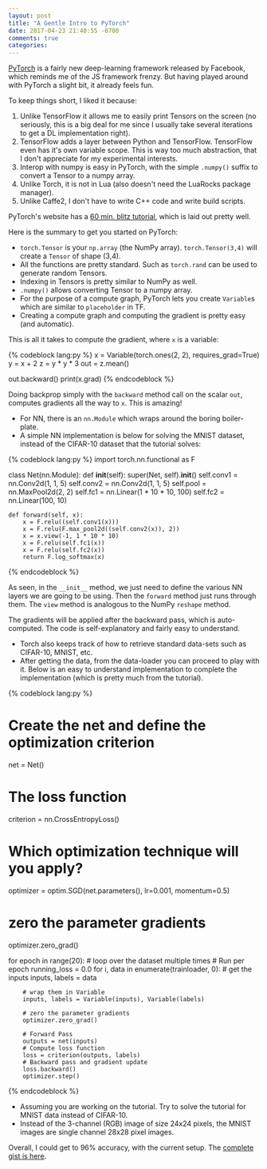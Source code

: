 ```yaml
---
layout: post
title: "A Gentle Intro to PyTorch"
date: 2017-04-23 21:40:55 -0700
comments: true
categories:
---
```

<a href="http://pytorch.org/" target="_blank">PyTorch</a> is a fairly new deep-learning framework released by Facebook, which reminds me of the JS framework frenzy. But having played around with PyTorch a slight bit, it already feels fun.

To keep things short, I liked it because:

1. Unlike TensorFlow it allows me to easily print Tensors on the screen (no seriously, this is a big deal for me since I usually take several iterations to get a DL implementation right).
2. TensorFlow adds a layer between Python and TensorFlow. TensorFlow even has it's own variable scope. This is way too much abstraction, that I don't appreciate for my experimental interests.
3. Interop with numpy is easy in PyTorch, with the simple `.numpy()` suffix to convert a Tensor to a numpy array.
4. Unlike Torch, it is not in Lua (also doesn't need the LuaRocks package manager).
5. Unlike Caffe2, I don't have to write C++ code and write build scripts.

PyTorch's website has a <a href="http://pytorch.org/tutorials/beginner/deep_learning_60min_blitz.html" target="_blank">60 min. blitz tutorial</a>, which is laid out pretty well.

Here is the summary to get you started on PyTorch:

* `torch.Tensor` is your `np.array` (the NumPy array). `torch.Tensor(3,4)` will create a `Tensor` of shape (3,4).
* All the functions are pretty standard. Such as `torch.rand` can be used to generate random Tensors.
* Indexing in Tensors is pretty similar to NumPy as well.
* `.numpy()` allows converting Tensor to a numpy array.
* For the purpose of a compute graph, PyTorch lets you create `Variable`s which are similar to `placeholder` in TF.
* Creating a compute graph and computing the gradient is pretty easy (and automatic).

This is all it takes to compute the gradient, where `x` is a variable:

{% codeblock lang:py %}
x = Variable(torch.ones(2, 2), requires_grad=True)
y = x + 2
z = y * y * 3
out = z.mean()

out.backward()
print(x.grad)
{% endcodeblock %}

Doing backprop simply with the `backward` method call on the scalar `out`, computes gradients all the way to `x`. This is amazing!

* For NN, there is an `nn.Module` which wraps around the boring boiler-plate.
* A simple NN implementation is below for solving the MNIST dataset, instead of the CIFAR-10 dataset that the tutorial solves:

{% codeblock lang:py %}
import torch.nn.functional as F

class Net(nn.Module):
    def __init__(self):
        super(Net, self).__init__()
        self.conv1 = nn.Conv2d(1, 1, 5)
        self.conv2 = nn.Conv2d(1, 1, 5)
        self.pool = nn.MaxPool2d(2, 2)
        self.fc1 = nn.Linear(1 * 10 * 10, 100)
        self.fc2 = nn.Linear(100, 10)

    def forward(self, x):
        x = F.relu((self.conv1(x)))
        x = F.relu(F.max_pool2d((self.conv2(x)), 2))
        x = x.view(-1, 1 * 10 * 10)
        x = F.relu(self.fc1(x))
        x = F.relu(self.fc2(x))
        return F.log_softmax(x)
{% endcodeblock %}

As seen, in the `__init__` method, we just need to define the various NN layers we are going to be using. Then the `forward` method just runs through them. The `view` method is analogous to the NumPy `reshape` method.

The gradients will be applied after the backward pass, which is auto-computed. The code is self-explanatory and fairly easy to understand.

* Torch also keeps track of how to retrieve standard data-sets such as CIFAR-10, MNIST, etc.
* After getting the data, from the data-loader you can proceed to play with it. Below is an easy to understand implementation to complete the implementation (which is pretty much from the tutorial).

{% codeblock lang:py %}
# Create the net and define the optimization criterion
net = Net()
# The loss function
criterion = nn.CrossEntropyLoss()
# Which optimization technique will you apply?
optimizer = optim.SGD(net.parameters(), lr=0.001, momentum=0.5)

# zero the parameter gradients
optimizer.zero_grad()

for epoch in range(20):  # loop over the dataset multiple times
    # Run per epoch
    running_loss = 0.0
    for i, data in enumerate(trainloader, 0):
        # get the inputs
        inputs, labels = data

        # wrap them in Variable
        inputs, labels = Variable(inputs), Variable(labels)

        # zero the parameter gradients
        optimizer.zero_grad()

        # Forward Pass
        outputs = net(inputs)
        # Compute loss function
        loss = criterion(outputs, labels)
        # Backward pass and gradient update
        loss.backward()
        optimizer.step()
{% endcodeblock %}

* Assuming you are working on the tutorial. Try to solve the tutorial for MNIST data instead of CIFAR-10.
* Instead of the 3-channel (RGB) image of size 24x24 pixels, the MNIST images are single channel 28x28 pixel images.

Overall, I could get to 96% accuracy, with the current setup. The <a href="https://gist.github.com/reddragon/3fa9c3ee4d10a7be242183d2e98cfc5d">complete gist is here</a>.
